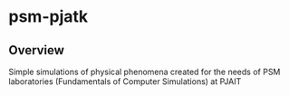 # psm-pjatk

## Overview
Simple simulations of physical phenomena created for the needs of PSM laboratories (Fundamentals of Computer Simulations) at PJAIT
